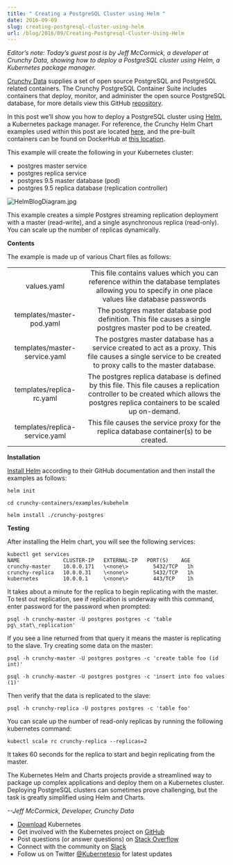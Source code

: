 ```yaml
---
title: " Creating a PostgreSQL Cluster using Helm "
date: 2016-09-09
slug: creating-postgresql-cluster-using-helm
url: /blog/2016/09/Creating-Postgresql-Cluster-Using-Helm
---
```

_Editor’s note: Today’s guest post is by Jeff McCormick, a developer at Crunchy Data, showing how to deploy a PostgreSQL cluster using Helm, a Kubernetes package manager._

[Crunchy Data](http://www.crunchydata.com/) supplies a set of open source PostgreSQL and PostgreSQL related containers. The Crunchy PostgreSQL Container Suite includes containers that deploy, monitor, and administer the open source PostgreSQL database, for more details view this GitHub [repository](https://github.com/crunchydata/crunchy-containers).

In this post we’ll show you how to deploy a PostgreSQL cluster using [Helm](https://github.com/kubernetes/helm), a Kubernetes package manager. For reference, the Crunchy Helm Chart examples used within this post are located [here](https://github.com/CrunchyData/crunchy-containers/tree/master/examples/kubehelm/crunchy-postgres), and the pre-built containers can be found on DockerHub at [this location](https://hub.docker.com/u/crunchydata/dashboard/).

This example will create the following in your Kubernetes cluster:

- postgres master service
- postgres replica service
- postgres 9.5 master database (pod)
- postgres 9.5 replica database (replication controller)




 ![HelmBlogDiagram.jpg](https://lh5.googleusercontent.com/Ff3vRGv3RHsrbAvJUFpVTehohw-OI2AeFmeVSVrdJuU0mjx3lKTa07YlaB_a7rW65rfAdupyeSqOT2DyxnSJ6_y4sXY5DhW14qM-vkxRo32969VZEpUNrZ3hIFdwJ9T04Ev6w2to)



This example creates a simple Postgres streaming replication deployment with a master (read-write), and a single asynchronous replica (read-only). You can scale up the number of replicas dynamically.



**Contents**



The example is made up of various Chart files as follows:


|  |  |
| :------------: | :------------: |
|values.yaml |This file contains values which you can reference within the database templates allowing you to specify in one place values like database passwords|
|templates/master-pod.yaml|The postgres master database pod definition.  This file causes a single postgres master pod to be created.
|templates/master-service.yaml|The postgres master database has a service created to act as a proxy.  This file causes a single service to be created to proxy calls to the master database.
|templates/replica-rc.yaml| The postgres replica database is defined by this file.  This file causes a replication controller to be created which allows the postgres replica containers to be scaled up on-demand.|
|templates/replica-service.yaml|This file causes the service proxy for the replica database container(s) to be created.|




**Installation**



[Install Helm](https://github.com/kubernetes/helm#install) according to their GitHub documentation and then install the examples as follows:




```
helm init

cd crunchy-containers/examples/kubehelm

helm install ./crunchy-postgres
 ```



**Testing**



After installing the Helm chart, you will see the following services:



```
kubectl get services
NAME              CLUSTER-IP   EXTERNAL-IP   PORT(S)    AGE
crunchy-master    10.0.0.171   \<none\>        5432/TCP   1h
crunchy-replica   10.0.0.31    \<none\>        5432/TCP   1h
kubernetes        10.0.0.1     \<none\>        443/TCP    1h
 ```



It takes about a minute for the replica to begin replicating with the master. To test out replication, see if replication is underway with this command, enter password for the password when prompted:



```
psql -h crunchy-master -U postgres postgres -c 'table pg\_stat\_replication'
 ```



If you see a line returned from that query it means the master is replicating to the slave. Try creating some data on the master:




```
psql -h crunchy-master -U postgres postgres -c 'create table foo (id int)'

psql -h crunchy-master -U postgres postgres -c 'insert into foo values (1)'
 ```




Then verify that the data is replicated to the slave:




```
psql -h crunchy-replica -U postgres postgres -c 'table foo'
 ```



You can scale up the number of read-only replicas by running the following kubernetes command:



```
kubectl scale rc crunchy-replica --replicas=2
 ```


It takes 60 seconds for the replica to start and begin replicating from the master.



The Kubernetes Helm and Charts projects provide a streamlined way to package up complex applications and deploy them on a Kubernetes cluster.  Deploying PostgreSQL clusters can sometimes prove challenging, but the task is greatly simplified using Helm and Charts.



_--Jeff McCormick, Developer, Crunchy Data_



- [Download](http://get.k8s.io/) Kubernetes
- Get involved with the Kubernetes project on [GitHub](https://github.com/kubernetes/kubernetes)
- Post questions (or answer questions) on [Stack Overflow](http://stackoverflow.com/questions/tagged/kubernetes)
- Connect with the community on [Slack](http://slack.k8s.io/)
- Follow us on Twitter [@Kubernetesio](https://twitter.com/kubernetesio) for latest updates